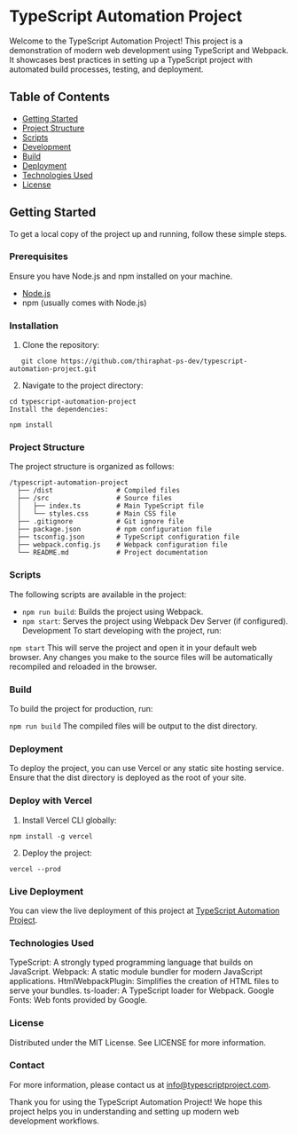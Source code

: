 # TypeScript Automation Project

Welcome to the TypeScript Automation Project! This project is a demonstration of modern web development using TypeScript and Webpack. It showcases best practices in setting up a TypeScript project with automated build processes, testing, and deployment.

## Table of Contents

- [Getting Started](#getting-started)
- [Project Structure](#project-structure)
- [Scripts](#scripts)
- [Development](#development)
- [Build](#build)
- [Deployment](#deployment)
- [Technologies Used](#technologies-used)
- [License](#license)

## Getting Started

To get a local copy of the project up and running, follow these simple steps.

### Prerequisites

Ensure you have Node.js and npm installed on your machine.

- [Node.js](https://nodejs.org/)
- npm (usually comes with Node.js)

### Installation

1. Clone the repository:

```
   git clone https://github.com/thiraphat-ps-dev/typescript-automation-project.git
```
2. Navigate to the project directory:

```
cd typescript-automation-project
Install the dependencies:
```
```
npm install
```

### Project Structure
The project structure is organized as follows:

```
/typescript-automation-project
  ├── /dist                # Compiled files
  ├── /src                 # Source files
  │   ├── index.ts         # Main TypeScript file
  │   └── styles.css       # Main CSS file
  ├── .gitignore           # Git ignore file
  ├── package.json         # npm configuration file
  ├── tsconfig.json        # TypeScript configuration file
  ├── webpack.config.js    # Webpack configuration file
  └── README.md            # Project documentation
```

### Scripts
The following scripts are available in the project:

- ```npm run build```: Builds the project using Webpack.
- ```npm start```: Serves the project using Webpack Dev Server (if configured).
Development
To start developing with the project, run:


```npm start```
This will serve the project and open it in your default web browser. Any changes you make to the source files will be automatically recompiled and reloaded in the browser.

### Build
To build the project for production, run:


```npm run build```
The compiled files will be output to the dist directory.

### Deployment
To deploy the project, you can use Vercel or any static site hosting service. Ensure that the dist directory is deployed as the root of your site.

### Deploy with Vercel
1. Install Vercel CLI globally:

```
npm install -g vercel
```

2. Deploy the project:

```
vercel --prod
```

### Live Deployment
You can view the live deployment of this project at [TypeScript Automation Project](https://typescript-automation-project-lpdwcjvmx-thiraphatpss-projects.vercel.app/).

### Technologies Used
TypeScript: A strongly typed programming language that builds on JavaScript.
Webpack: A static module bundler for modern JavaScript applications.
HtmlWebpackPlugin: Simplifies the creation of HTML files to serve your bundles.
ts-loader: A TypeScript loader for Webpack.
Google Fonts: Web fonts provided by Google.

### License
Distributed under the MIT License. See LICENSE for more information.

### Contact
For more information, please contact us at info@typescriptproject.com.

Thank you for using the TypeScript Automation Project! We hope this project helps you in understanding and setting up modern web development workflows.

